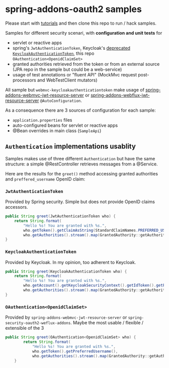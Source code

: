 # spring-addons-oauth2 samples

Please start with [tutorials](https://github.com/ch4mpy/spring-addons/tree/master/samples/tutorials) and then clone this repo to run / hack samples.

Samples for different security scenari, with **configuration and unit tests** for
- servlet or reactive apps
- spring's `JwtAuthenticationToken`, Keycloak's [deprecated `KeycloakAuthenticationToken`](https://github.com/keycloak/keycloak/discussions/10187), this repo `OAuthentication<OpenidClaimSet>`
- granted authorities retrieved from the token or from an external source (JPA repo in the sample but could be a web-service)
- usage of test annotations or "fluent API" (MockMvc request post-processors and WebTestClient mutators)

All sample but `webmvc-keycloakauthenticationtoken` make usage of [spring-addons-webmvc-jwt-resource-server](https://github.com/ch4mpy/spring-addons/blob/master/webmvc/spring-addons-webmvc-jwt-resource-server/src/main/java/com/c4_soft/springaddons/security/oauth2/config/synchronised/AddonsSecurityBeans.java) or [spring-addons-webflux-jwt-resource-server](https://github.com/ch4mpy/spring-addons/blob/master/webflux/spring-addons-webflux-jwt-resource-server/src/main/java/com/c4_soft/springaddons/security/oauth2/config/reactive/AddonsSecurityBeans.java) `@AutoConfiguration`.

As a consequence there are 3 sources of configuration for each sample:
- `application.properties` files
- auto-configured beans for servlet or reactive apps
- @Bean overrides in main class (`SampleApi`)

## `Authentication` implementations usablity
Samples makes use of three different `Authentication` but have the same structure: a simple @RestController retrieves messages from a @Service.

Here are the results for the `greet()` method accessing granted authorities and `preffered_username` OpenID claim:

### `JwtAuthenticationToken`
Provided by Spring security. Simple but does not provide OpenID claims accessors.
``` java
public String greet(JwtAuthenticationToken who) {
    return String.format(
        "Hello %s! You are granted with %s.",
        who.getToken().getClaimAsString(StandardClaimNames.PREFERRED_USERNAME),
        who.getAuthorities().stream().map(GrantedAuthority::getAuthority).toList());
}
```

### `KeycloakAuthenticationToken`
Provided by Keycloak. In my opinion, too adherent to Keycloak.
``` java
public String greet(KeycloakAuthenticationToken who) {
    return String.format(
        "Hello %s! You are granted with %s.",
        who.getAccount().getKeycloakSecurityContext().getIdToken().getPreferredUsername(),
        who.getAuthorities().stream().map(GrantedAuthority::getAuthority).toList());
}
```

### `OAuthentication<OpenidClaimSet>`
Provided by `spring-addons-webmvc-jwt-resource-server` or `spring-security-oauth2-weflux-addons`. Maybe the most usable / flexible / extensible of the 3
``` java
public String greet(OAuthentication<OpenidClaimSet> who) {
		return String.format(
            "Hello %s! You are granted with %s.",
            who.getToken().getPreferredUsername(),
            who.getAuthorities().stream().map(GrantedAuthority::getAuthority).toList());
	}
```
